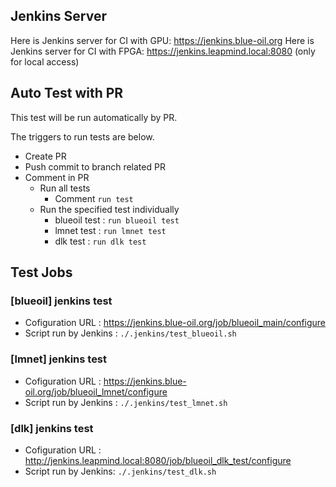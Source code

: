 ## Jenkins Server
Here is Jenkins server for CI with GPU: https://jenkins.blue-oil.org
Here is Jenkins server for CI with FPGA: https://jenkins.leapmind.local:8080 (only for local access)

## Auto Test with PR
This test will be run automatically by PR.

The triggers to run tests are below.
* Create PR
* Push commit to branch related PR
* Comment in PR
    * Run all tests
        * Comment `run test`
    * Run the specified test individually
        * blueoil test : `run blueoil test`
        * lmnet test : `run lmnet test`
        * dlk test : `run dlk test`


## Test Jobs
### [blueoil] jenkins test
* Cofiguration URL : https://jenkins.blue-oil.org/job/blueoil_main/configure
* Script run by Jenkins : `./.jenkins/test_blueoil.sh`

### [lmnet] jenkins test
* Cofiguration URL : https://jenkins.blue-oil.org/job/blueoil_lmnet/configure
* Script run by Jenkins : `./.jenkins/test_lmnet.sh`

### [dlk] jenkins test
* Cofiguration URL : http://jenkins.leapmind.local:8080/job/blueoil_dlk_test/configure
* Script run by Jenkins: `./.jenkins/test_dlk.sh`
